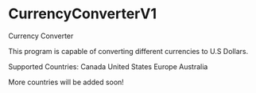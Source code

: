 CurrencyConverterV1
===================

Currency Converter

This program is capable of converting different currencies to U.S Dollars.

Supported Countries:
Canada
United States
Europe
Australia

More countries will be added soon!